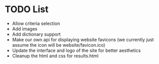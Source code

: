 # TODO List 

- Allow criteria selection 
- Add images 
- Add dictionary support 
- Make our own api for displaying website favicons
 (we currently just assume the icon will be website/favicon.ico)
 - Update the interface and logo of the site for better aesthetics 
- Cleanup the html and css for results.html